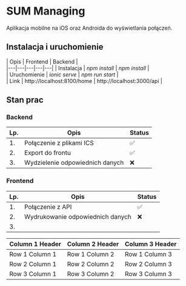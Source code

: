 # SUM Managing

Aplikacja mobilne na iOS oraz Androida do wyświetlania połączeń.

## Instalacja i uruchomienie

|   Opis | Frontend  | Backend  |  
|---|---|---|---|---|
|  Instalacja |  *npm install* | *npm install*  |  
|  Uruchomienie |  *ionic serve* | *npm run start*  |  
|  Link |  http://localhost:8100/home | http://localhost:3000/api  |  

## Stan prac

### Backend

|   Lp. | Opis  | Status  |  
| ------------- | ------------- | ------------- |
|  1.  |  Połączenie z plikami ICS | ✅ |  
|  2. | Export do frontu |  ✅  |  
|  3. | Wydzielenie odpowiednich danych | ❌ | 

### Frontend

|   Lp. | Opis  | Status  |  
|---|---|---|
|  1.  |  Połączenie z API | ✅ |  
|  2. | Wydrukowanie odpowiednich danych | ❌ |  
|  3. |  |  |  


| Column 1 Header | Column 2 Header | Column 3 Header |
| --------------- | --------------- | --------------- |
| Row 1 Column 1 | Row 1 Column 2 | Row 1 Column 3 |
| Row 2 Column 1 | Row 2 Column 2 | Row 2 Column 3 |
| Row 3 Column 1 | Row 3 Column 2 | Row 3 Column 3 |